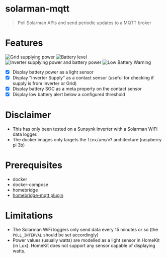 # solarman-mqtt
> Poll Solarman APIs and send periodic updates to a MQTT broker

# Features
![Grid supplying power](./docs/images/1.png)
![Battery level](./docs/images/2.png)
![Inverter supplying power and battery power](./docs/images/3.png)
![Low Battery Warning](./docs/images/4.png)

- [x] Display battery power as a light sensor
- [x] Display "Inverter Supply" as a contact sensor (useful for checking if supply is from Inverter or Grid)
- [x] Display battery SOC as a meta property on the contact sensor
- [x] Display low battery alert below a configured threshold

# Disclaimer
- This has only been tested on a Sunsynk inverter with a Solarman WiFi data logger. 
- The docker images only targets the `linx/arm/v7` architecture (raspberry pi 3b)

# Prerequisites
- docker
- docker-compose
- homebridge
- [homebridge-mqtt plugin](https://github.com/cflurin/homebridge-mqtt)

# Limitations
- The Solarman WiFi loggers only send data every 15 minutes or so (the `POLL_INTERVAL` should be set accordingly)
- Power values (usually watts) are modelled as a light sensor in HomeKit (in Lux). HomeKit does not support any sensor capable of displaying watts.
